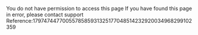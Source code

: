You do not have permission to access this page If you have found this page in error, please contact support Reference:1797474477005578585931325177048514232920034968299102359